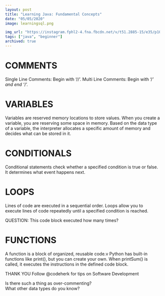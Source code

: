 ```yaml
---
layout: post
title: "Learning Java: Fundamental Concepts"
date: "05/05/2020"
image: learningsql.png

img_url: "https://instagram.fphl2-4.fna.fbcdn.net/v/t51.2885-15/e35/p1080x1080/95952034_231854754579894_207505718239417322_n.jpg?_nc_ht=instagram.fphl2-4.fna.fbcdn.net&_nc_cat=106&_nc_ohc=6Vp8tx0-6IcAX92unQ0&_nc_tp=19&oh=f45d3e62182e9036a73ac6dffa4638d7&oe=5F9C458A"
tags: ["java", "beginner"]
archived: true
---
```


# COMMENTS
Single Line Comments: Begin with ‘//’.
Multi Line Comments: Begin with ‘/*’ and end ‘*/’.

# VARIABLES
Variables are reserved memory locations to store values. When you create a variable, you are reserving some space in memory. Based on the data type of a variable, the interpreter allocates a specific amount of memory and decides what can be stored in it.

# CONDITIONALS
Conditional statements check whether a specified condition is true or false. It determines what event happens next.

# LOOPS
Lines of code are executed in a sequential order.
Loops allow you to execute lines of code repeatedly until a specified condition is reached.

QUESTION: This code block executed how many times?

# FUNCTIONS
A function is a block of organized, reusable code.v
Python has built-in functions like print(), but you can create your own.
When printSum() is called, it executes the instructions in the defined code block.

THANK YOU
Follow @codeherk for tips on Software Development  

Is there such a thing as 
over-commenting?  
What other data types do you know? 